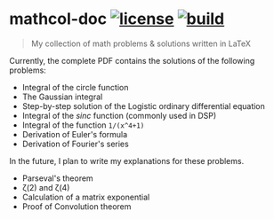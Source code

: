 mathcol-doc [![license][1]][2] [![build][3]][4]
===============================================

> My collection of math problems & solutions written in LaTeX

Currently, the complete PDF contains the solutions of the following problems:

* Integral of the circle function
* The Gaussian integral
* Step-by-step solution of the Logistic ordinary differential equation
* Integral of the _sinc_ function (commonly used in DSP)
* Integral of the function `1/(x^4+1)`
* Derivation of Euler's formula
* Derivation of Fourier's series

In the future, I plan to write my explanations for these problems.

* Parseval's theorem
* &zeta;(2) and &zeta;(4)
* Calculation of a matrix exponential
* Proof of Convolution theorem

[1]: https://img.shields.io/github/license/TravorLZH/mathcol-doc
[2]: LICENSE
[3]: https://img.shields.io/appveyor/ci/TravorLZH/mathcol-doc
[4]: https://ci.appveyor.com/project/TravorLZH/mathcol-doc
